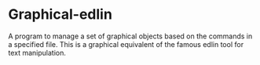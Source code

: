 # Graphical-edlin
A program to manage a set of graphical objects based on the commands in a specified file. This is a graphical equivalent of the famous edlin tool for text manipulation.
